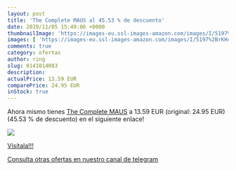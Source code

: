 ```yaml
---
layout: post
title: 'The Complete MAUS al 45.53 % de descuento'
date: 2019/11/05 15:49:06 +0000
thumbnailImage: 'https://images-eu.ssl-images-amazon.com/images/I/5197%2BrKH4WL._SL200_.jpg'
images: [ 'https://images-eu.ssl-images-amazon.com/images/I/5197%2BrKH4WL._SL200_.jpg' ]
comments: true
category: ofertas
author: ring
slug: 0141014083
description:
actualPrice: 13.59 EUR
comparePrice: 24.95 EUR
inStock: true
---
```


Ahora mismo tienes [The Complete MAUS](https://www.amazon.com/dp/0141014083/?tag=redken08-20) a 13.59 EUR (original: 24.95 EUR) (45.53 %  de descuento) en el siguiente enlace!

[![](https://images-eu.ssl-images-amazon.com/images/I/5197%2BrKH4WL._SL200_.jpg)](https://www.amazon.com/dp/0141014083/?tag=redken08-20)

[Visítala!!!](https://www.amazon.com/dp/0141014083/?tag=redken08-20)

[Consulta otras ofertas en nuestro canal de telegram](https://t.me/s/ofertas25)
